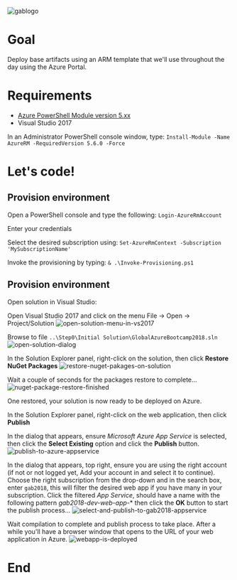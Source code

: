 ![gablogo][gablogo]
# Goal
Deploy base artifacts using an ARM template that we'll use throughout the day using the Azure Portal.

# Requirements
* [Azure PowerShell Module version 5.xx](https://docs.microsoft.com/en-us/powershell/azure/install-azurerm-ps?view=azurermps-5.7.0)
* Visual Studio 2017

In an Administrator PowerShell console window, type:
`Install-Module -Name AzureRM -RequiredVersion 5.6.0 -Force`

# Let's code!
## Provision environment
Open a PowerShell console and type the following:
`Login-AzureRmAccount`

Enter your credentials

Select the desired subscription using:
`Set-AzureRmContext -Subscription 'MySubscriptionName'`

Invoke the provisioning by typing:
`& .\Invoke-Provisioning.ps1`

## Provision environment
Open solution in Visual Studio:

Open Visual Studio 2017 and click on the menu File -> Open -> Project/Solution
![open-solution-menu-in-vs2017][open-solution-menu-in-vs2017]


Browse to file `..\Step0\Initial Solution\GlobalAzureBootcamp2018.sln`
![open-solution-dialog][open-solution-dialog]

In the Solution Explorer panel, right-click on the solution, then click **Restore NuGet Packages**
![restore-nuget-pakages-on-solution][restore-nuget-pakages-on-solution]

Wait a couple of seconds for the packages restore to complete...
![nuget-package-restore-finished][nuget-package-restore-finished]

One restored, your solution is now ready to be deployed on Azure.

In the Solution Explorer panel, right-click on the web application, then click **Publish**

In the dialog that appears, ensure *Microsoft Azure App Service* is selected, then click the **Select Existing** option and click the **Publish** button.
![publish-to-azure-appservice][publish-to-azure-appservice]

In the dialog that appears, top right, ensure you are using the right account (if not or not logged yet, Add your account in and select it to continue). Choose the right subscription from the drop-down and in the search box, enter `gab2018`, this will filter the desired web app if you have many in your subscription. Click the filtered *App Service*, should have a name with the following pattern *gab2018-dev-web-app-** then click the **OK** button to start the publish process...
![select-and-publish-to-gab2018-appservice][select-and-publish-to-gab2018-appservice]

Wait compilation to complete and publish process to take place. After a while you'll have a browser window that opens to the URL of your web application in Azure.
![webapp-is-deployed][webapp-is-deployed]

# End

[gablogo]: ../media/logo-2018-500x444.png "Global Azure Bootcamp logo"
[open-solution-menu-in-vs2017]: media/open-solution-menu-in-vs2017.png "Open solution menu in Visual Studio 2017"
[open-solution-dialog]: media/open-solution-dialog.png "Open solution dialog"
[restore-nuget-pakages-on-solution]: media/restore-nuget-pakages-on-solution.png "Restore NuGet packages on solution"
[nuget-package-restore-finished]: media/nuget-package-restore-finished.png "NuGet packages restore completion"
[publish-to-azure-appservice]: media/publish-to-azure-appservice.png "Publish to Azure AppService"
[select-and-publish-to-gab2018-appservice]: media/select-and-publish-to-gab2018-appservice.png "Select App Service to publish to"
[webapp-is-deployed]: media/webapp-is-deployed.png "WebApp is now deployed"